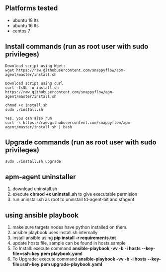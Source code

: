 ## Platforms tested
- ubuntu 18 lts
- ubuntu 16 lts
- centos 7

## Install commands (run as root user with sudo privileges)
```
Download script using Wget:
wget https://raw.githubusercontent.com/snappyflow/apm-agent/master/install.sh

Download script using curl
curl -fsSL -o install.sh https://raw.githubusercontent.com/snappyflow/apm-agent/master/install.sh

chmod +x install.sh
sudo ./install.sh

Yes, you can also run
curl -s https://raw.githubusercontent.com/snappyflow/apm-agent/master/install.sh | bash
```

## Upgrade commands (run as root user with sudo privileges)
```
sudo ./install.sh upgrade
```

## apm-agent uninstaller

1) download uninstall.sh
2) execute **chmod +x uninstall.sh** to give executable permision
3) run uninstall.sh as root to uninstall td-agent-bit and sfagent

## using ansible playbook
1) make sure targets nodes have python installed on them.
2) ansible playbook uses install.sh internally
3) install ansible using **pip install -r requirements.txt**
4) update hosts file, sample can be found in hosts.sample
5) To Install: execute command **ansible-playbook -vv -b -i hosts --key-file=ssh-key.pem playbook.yaml**
6) To Upgrade: execute command **ansible-playbook -vv -b -i hosts --key-file=ssh-key.pem upgrade-playbook.yaml**
